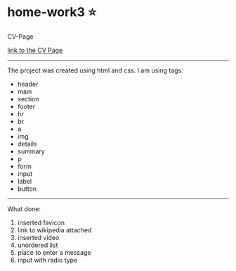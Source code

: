 # home-work3 ⭐

CV-Page

[link to the CV Page](https://katerinashpilevskaya.github.io/home-work3/)

***
The project was created using html and css. I am using tags:
* header
* main
* section
* footer
* hr
* br
* a
* img
* details
* summary
* p
* form
* input
* label
* button

***

What done:

1. inserted favicon
2. link to wikipedia attached
3. inserted video
4. unordered list
5. place to enter a message
6. input with radio type

  
